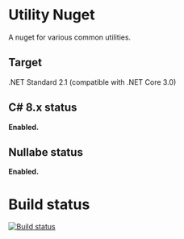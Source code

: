 # Utility Nuget
A nuget for various common utilities.

## Target
.NET Standard 2.1 (compatible with .NET Core 3.0)

## C# 8.x status
**Enabled.**

## Nullabe status
**Enabled.**

# Build status
[![Build status](https://dev.azure.com/PuTech/Utility%20Nuget/_apis/build/status/purple-technology.Utility-Nuget)](https://dev.azure.com/PuTech/Utility%20Nuget/_build/latest?definitionId=-1)

